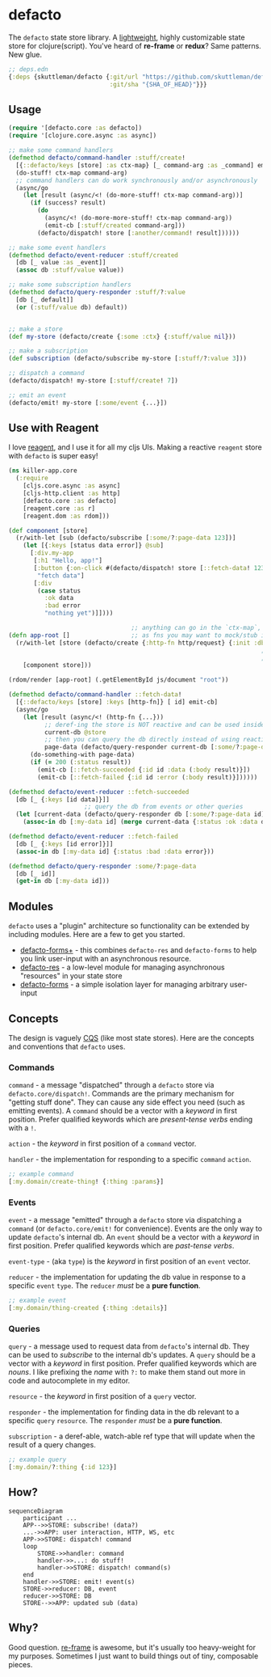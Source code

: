 # defacto

The `defacto` state store library. A [lightweight](https://github.com/skuttleman/defacto/blob/master/core/deps.edn),
highly customizable state store for clojure(script). You've heard of **re-frame** or **redux**? Same patterns. New glue.

```clojure
;; deps.edn
{:deps {skuttleman/defacto {:git/url "https://github.com/skuttleman/defacto"
                            :git/sha "{SHA_OF_HEAD}"}}}
```

## Usage

```clojure
(require '[defacto.core :as defacto])
(require '[clojure.core.async :as async])

;; make some command handlers
(defmethod defacto/command-handler :stuff/create!
  [{::defacto/keys [store] :as ctx-map} [_ command-arg :as _command] emit-cb]
  (do-stuff! ctx-map command-arg)
  ;; command handlers can do work synchronously and/or asynchronously
  (async/go
    (let [result (async/<! (do-more-stuff! ctx-map command-arg))]
      (if (success? result)
        (do
          (async/<! (do-more-more-stuff! ctx-map command-arg))
          (emit-cb [:stuff/created command-arg]))
        (defacto/dispatch! store [:another/command! result])))))

;; make some event handlers
(defmethod defacto/event-reducer :stuff/created
  [db [_ value :as _event]]
  (assoc db :stuff/value value))

;; make some subscription handlers
(defmethod defacto/query-responder :stuff/?:value
  [db [_ default]]
  (or (:stuff/value db) default))


;; make a store
(def my-store (defacto/create {:some :ctx} {:stuff/value nil}))

;; make a subscription
(def subscription (defacto/subscribe my-store [:stuff/?:value 3]))

;; dispatch a command
(defacto/dispatch! my-store [:stuff/create! 7])

;; emit an event
(defacto/emit! my-store [:some/event {...}])
```

## Use with Reagent

I love [reagent](https://github.com/reagent-project/reagent), and I use it for all my cljs UIs. Making a
reactive `reagent` store with `defacto` is super easy!

```clojure
(ns killer-app.core
  (:require
    [cljs.core.async :as async]
    [cljs-http.client :as http]
    [defacto.core :as defacto]
    [reagent.core :as r]
    [reagent.dom :as rdom]))

(def component [store]
  (r/with-let [sub (defacto/subscribe [:some/?:page-data 123])]
    (let [{:keys [status data error]} @sub]
      [:div.my-app
       [:h1 "Hello, app!"]
       [:button {:on-click #(defacto/dispatch! store [::fetch-data! 123])}
        "fetch data"]
       [:div
        (case status
          :ok data
          :bad error
          "nothing yet")]])))

                                  ;; anything can go in the `ctx-map`, such
(defn app-root []                 ;; as fns you may want to mock/stub in tests
  (r/with-let [store (defacto/create {:http-fn http/request} {:init :db} {:->sub r/atom})]
                                                                      ;; using [[r/atom]] gets you
                                                                      ;; **reactive subscriptions**!!
    [component store]))

(rdom/render [app-root] (.getElementById js/document "root"))

(defmethod defacto/command-handler ::fetch-data!
  [{::defacto/keys [store] :keys [http-fn]} [ id] emit-cb]
  (async/go
    (let [result (async/<! (http-fn {...}))
          ;; deref-ing the store is NOT reactive and can be used inside command handlers
          current-db @store
          ;; then you can query the db directly instead of using reactive subscriptions
          page-data (defacto/query-responder current-db [:some/?:page-data])]
      (do-something-with page-data)
      (if (= 200 (:status result))
        (emit-cb [::fetch-succeeded {:id id :data (:body result)}])
        (emit-cb [::fetch-failed {:id id :error (:body result)}])))))

(defmethod defacto/event-reducer ::fetch-succeeded
  [db [_ {:keys [id data]}]]
                     ;; query the db from events or other queries
  (let [current-data (defacto/query-responder db [:some/?:page-data id])]
    (assoc-in db [:my-data id] (merge current-data {:status :ok :data data}))))

(defmethod defacto/event-reducer ::fetch-failed
  [db [_ {:keys [id error]}]]
  (assoc-in db [:my-data id] {:status :bad :data error}))

(defmethod defacto/query-responder :some/?:page-data
  [db [_ id]]
  (get-in db [:my-data id]))
```

## Modules

`defacto` uses a "plugin" architecture so functionality can be extended by including modules. Here are a few to get
you started.

- [defacto-forms+](forms+/README.md) - this combines `defacto-res` and `defacto-forms` to help you link user-input with
an asynchronous resource.
- [defacto-res](res/README.md) - a low-level module for managing asynchronous "resources" in your state store
- [defacto-forms](forms/README.md) - a simple isolation layer for managing arbitrary user-input

## Concepts

The design is vaguely [CQS](https://en.wikipedia.org/wiki/Command%E2%80%93query_separation) (like most state stores).
Here are the concepts and conventions that `defacto` uses.

### Commands

`command` - a message "dispatched" through a `defacto` store via `defacto.core/dispatch!`. Commands are the primary
mechanism for "getting stuff done". They can cause any side effect you need (such as emitting events). A `command`
should be a vector with a *keyword* in first position. Prefer qualified keywords which are _present-tense verbs_
ending with a `!`.

`action` - the *keyword* in first position of a `command` vector.

`handler` - the implementation for responding to a specific `command` `action`.

```clojure
;; example command
[:my.domain/create-thing! {:thing :params}]
```

### Events

`event` - a message "emitted" through a `defacto` store via dispatching a `command` (or `defacto.core/emit!` for convenience).
Events are the only way to update `defacto`'s internal db. An `event` should be a vector with a *keyword* in first position.
Prefer qualified keywords which are _past-tense verbs_.

`event-type` - (aka `type`) is the *keyword* in first position of an `event` vector.

`reducer` - the implementation for updating the db value in response to a specific `event` `type`. The `reducer`
_must_ be a **pure function**.

```clojure
;; example event
[:my.domain/thing-created {:thing :details}]
```

### Queries

`query` - a message used to request data from `defacto`'s internal db. They can be used to *subscribe* to the internal
db's updates. A `query` should be a vector with a *keyword* in first position. Prefer qualified keywords which are
_nouns_. I like prefixing the *name* with `?:` to make them stand out more in code and autocomplete in my editor.

`resource` - the *keyword* in first position of a `query` vector.

`responder` - the implementation for finding data in the db relevant to a specific `query` `resource`. The `responder`
_must_ be a **pure function**.

`subscription` - a deref-able, watch-able ref type that will update when the result of a query changes.

```clojure
;; example query
[:my.domain/?:thing {:id 123}]
```

## How?

```mermaid
sequenceDiagram
    participant ...
    APP-->>STORE: subscribe! (data?)
    ...->>APP: user interaction, HTTP, WS, etc
    APP->>STORE: dispatch! command
    loop
        STORE->>handler: command
        handler->>...: do stuff!
        handler->>STORE: dispatch! command(s)
    end
    handler->>STORE: emit! event(s)
    STORE->>reducer: DB, event
    reducer->>STORE: DB
    STORE-->>APP: updated sub (data)
```

## Why?

Good question. [re-frame](https://github.com/day8/re-frame) is awesome, but it's usually too heavy-weight for my purposes.
Sometimes I just want to build things out of tiny, composable pieces.
